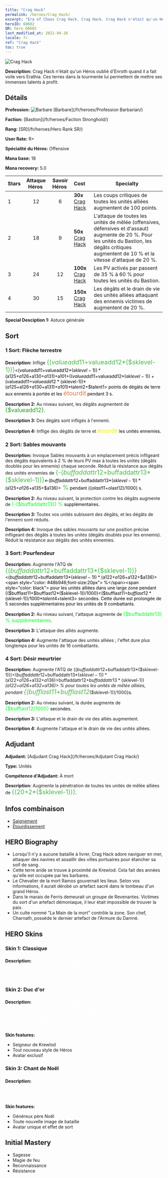 ```yaml
---
title: "Crag Hack"
permalink: /heroes/Crag Hack/
excerpt: "Era of Chaos Crag Hack. Crag Hack. Crag Hack n'était qu'un Héros oublié d'Enroth quand il a fait voile vers Erathia. Ces terres dans la tourmente lui permettent de mettre ses immenses talents à profit."
heroID: 60602
QR: hero_60602
last_modified_at: 2021-04-26
locale: fr
ref: "Crag Hack"
toc: true
---
```

  ![Crag Hack](/images/h/h_CragHack.jpg)

 **Description:** Crag Hack n'était qu'un Héros oublié d'Enroth quand il a fait voile vers Erathia. Ces terres dans la tourmente lui permettent de mettre ses immenses talents à profit.
## Détails
 **Profession:** ![Barbare](/images/h/h_prof_7.png)  [Barbare](/fr/heroes/Profession Barbarian/)

 **Faction:** [Bastion](/fr/heroes/Faction Stronghold/)

 **Rang:** [SR](/fr/heroes/Hero Rank SR/)

 **User Rate:** R+

 **Spécialité du Héros:** Offensive

 **Mana base:** 18

 **Mana recovery:** 5.0


  | Stars | Attaque Héros  | Savoir Héros  | Cost |     Specialty     |
  |---------|:---------------:|:---------------:|:--|--------------------|
  |    1    | 12 | 6 | **30x** [Crag Hack](/ItemsFR/her_375/) | Les coups critiques de toutes les unités alliées augmentent de 100 points. |
  |    2    | 18 | 9 | **50x** [Crag Hack](/ItemsFR/her_375/) | L'attaque de toutes les unités de mêlée (offensives, défensives et d'assaut) augmente de 20 %. Pour les unités du Bastion, les dégâts critiques augmentent de 10 % et la vitesse d'attaque de 20 %. |
  |    3    | 24 | 12 | **100x** [Crag Hack](/ItemsFR/her_375/) | Les PV activés par <Carnage> passent de 35 % à 60 % pour toutes les unités du Bastion. |
  |    4    | 30 | 15 | **150x** [Crag Hack](/ItemsFR/her_375/) | Les dégâts et le drain de vie des unités alliées attaquant des ennemis victimes de <Saignement> augmentent de 20 %. |

 **Special Desciption 1:** Astuce générale

## Sort
### 1 Sort: Flèche terrestre
 **Description:** Inflige <span style="color: #48b946;font-size:20px">{($valueadd11+$valueadd12*($sklevel-1))}</span><span style="color: black"><($valueadd11+$valueadd12*($sklevel-1))*($a125+$a126+$a130+$a131)+$a101+(($valueadd11+$valueadd12*($sklevel-1))+($valueadd11+$valueadd12*($sklevel-1))*($a125+$a126+$a130+$a131)+$a101)*$talent2+$talent1> points de dégâts de terre aux ennemis à portée et les <span style="color: #e07c44;font-size:20px">étourdit</span><span style="color: black"> pendant 3 s.

 **Description 2:** Au niveau suivant, les dégâts augmentent de <span style="color: #1ca216;font-size:18px">{$valueadd12}</span><span style="color: black">.

 **Description 3:** Des dégâts sont infligés à l'ennemi.

 **Description 4:** Inflige des dégâts de terre et <span style="color: #f0f000;font-size:18px">étourdit</span><span style="color: black"> les unités ennemies.

### 2 Sort: Sables mouvants
 **Description:** Invoque Sables mouvants à un emplacement précis infligeant des dégâts équivalents à 2 % de leurs PV max à toutes les unités (dégâts doublés pour les ennemis) chaque seconde. Réduit la résistance aux dégâts des unités ennemies de <span style="color: #48b946;font-size:20px">{-($buffaddattr12+$buffaddattr13*($sklevel-1))}</span><span style="color: black"><-($buffaddattr12+$buffaddattr13*($sklevel-1))*($a125+$a126+$a135+$a136)><span style="color: #48b946;font-size:20px"> %</span><span style="color: black"> pendant {($olast11+$olast12)/1000} s.

 **Description 2:** Au niveau suivant, la protection contre les dégâts augmente de <span style="color: #00ff22;font-size:16px">{-($buffaddattr13)} %</span><span style="color: black"> supplémentaires.

 **Description 3:** Toutes vos unités subissent des dégâts, et les dégâts de l'ennemi sont réduits.

 **Description 4:** Invoque des sables mouvants sur une position précise infligeant des dégâts à toutes les unités (dégâts doublés pour les ennemis). Réduit la résistance aux dégâts des unités ennemies.

### 3 Sort: Pourfendeur
 **Description:** Augmente l'ATQ de <span style="color: #48b946;font-size:20px">{($buffaddattr12+$buffaddattr13*($sklevel-1))}</span><span style="color: black"><($buffaddattr12+$buffaddattr13*($sklevel-1))*($a122+$a126+$a132+$a136)><span style="color: #48b946;font-size:20px"> %</span><span style="color: black"> pour les unités alliées dans une large zone pendant {($bufflast11+$bufflast12*($sklevel-1))/1000}<($bufflast11+$bufflast12*($sklevel-1))/1000*$talent4+$talent3> secondes. Cette durée est prolongée de 5 secondes supplémentaires pour les unités de 9 combattants.

 **Description 2:** Au niveau suivant, l'attaque augmente de <span style="color: #00ff22;font-size:16px">{$buffaddattr13} % supplémentaires</span><span style="color: black">.

 **Description 3:** L'attaque des alliés augmente.

 **Description 4:** Augmente l'attaque des unités alliées ; l'effet dure plus longtemps pour les unités de 16 combattants.

### 4 Sort: Désir meurtrier
 **Description:** Augmente l'ATQ de {($buffaddattr12+$buffaddattr13*($sklevel-1))}<($buffaddattr12+$buffaddattr13*($sklevel-1))*($a122+$a126+$a132+$a136)> % et le drain de vie de {($buffaddattr22+$buffaddattr23*($sklevel-1))}<($buffaddattr12+$buffaddattr13*($sklevel-1))*($a122+$a126+$a132+$a136)> % pour toutes les unités de mêlée alliées, pendant <span style="color: #48b946;font-size:20px">{($bufflast11+$bufflast12*($sklevel-1))/1000}</span><span style="color: black">s.

 **Description 2:** Au niveau suivant, la durée augmente de <span style="color: #00ff22;font-size:16px">{$bufflast12/1000}</span><span style="color: black"> secondes.

 **Description 3:** L'attaque et le drain de vie des alliés augmentent.

 **Description 4:** Augmente l'attaque et le drain de vie des unités alliées.


## Adjudant

 **Adjudant:**  [Adjudant Crag Hack](/fr/heroes/Adjutant Crag Hack/) 

 **Type:**  Unités 

 **Compétence d'Adjudant:**  À mort 

 **Description:** Augmente la pénétration de toutes les unités de mêlée alliées de <span style="color: #48b946;font-size:20px">{(20+2*($sklevel-1))}</span><span style="color: black">.

## Infos combinaison

* [Saignement](/fr/combination/Saignement/) 
* [Étourdissement](/fr/combination/Étourdissement/) 

## HERO Biography
   - Lorsqu'il n'y a aucune bataille à livrer, Crag Hack adore naviguer en mer, attaquer des navires et assaillir des villes portuaires pour étancher sa soif de sang.
   - Cette terre aride se trouve à proximité de Krewlod. Cela fait des années qu'elle est occupée par les barbares.
   - Le Chevalier de la mort Ramos gouvernait les lieux. Selon vos informations, il aurait dérobé un artefact sacré dans le tombeau d'un grand Héros.
   - Dans le marais de Ferris demeurait un groupe de Revenantes. Victimes du sort d'un artefact démoniaque, il leur était impossible de trouver la paix.
   - Un culte nommé \"La Main de la mort\" contrôle la zone. Son chef, Charnath, possède le dernier artefact de l'Armure du Damné.

## HERO Skins
### Skin 1: **Classique**

 **Description:** <span style="color: #ffffff;font-size:20px">Il n'y a pas de gloire plus grande qu'une mort honorable sur le champ de bataille, le combat est la meilleure des récompenses. </span>


### Skin 2: **Duc d'or**

 **Description:** <span style="color: #ffffff;font-size:20px">Après avoir pillé les mines d'or d'Erathia, Crag Hack est devenu le seigneur de Krewlod. Sa soif d'or augmentait de jour en jour et l'a poussé à déclarer la guerre à toujours plus d'adversaires. </span>

 **Skin features:** 

   - Seigneur de Krewlod
   - Tout nouveau style de Héros
   - Avatar exclusif

### Skin 3: **Chant de Noël**

 **Description:** <span style="color: #ffffff;font-size:20px">Lorsqu'il est impossible de terminer votre ouvrage par la violence, de chaleureuses festivités peuvent se révéler très pratiques.</span>

 **Skin features:** 

   - Généreux père Noël
   - Toute nouvelle image de bataille
   - Avatar unique et effet de sort


## Initial Mastery
   - Sagesse
   - Magie de feu
   - Reconnaissance
   - Résistance
